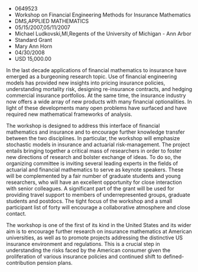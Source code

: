 
* 0649523
* Workshop on Financial Engineering Methods for Insurance Mathematics
* DMS,APPLIED MATHEMATICS
* 05/15/2007,05/11/2007
* Michael Ludkovski,MI,Regents of the University of Michigan - Ann Arbor
* Standard Grant
* Mary Ann Horn
* 04/30/2008
* USD 15,000.00

In the last decade applications of financial mathematics to insurance have
emerged as a burgeoning research topic. Use of financial engineering models has
provided new insights into pricing insurance policies, understanding mortality
risk, designing re-insurance contracts, and hedging commercial insurance
portfolios. At the same time, the insurance industry now offers a wide array of
new products with many financial optionalities. In light of these developments
many open problems have surfaced and have required new mathematical frameworks
of analysis.

The workshop is designed to address this interface of financial mathematics and
insurance and to encourage further knowledge transfer between the two
disciplines. In particular, the workshop will emphasize stochastic models in
insurance and actuarial risk-management. The project entails bringing together a
critical mass of researchers in order to foster new directions of research and
bolster exchange of ideas. To do so, the organizing committee is inviting
several leading experts in the fields of actuarial and financial mathematics to
serve as keynote speakers. These will be complemented by a fair number of
graduate students and young researchers, who will have an excellent opportunity
for close interaction with senior colleagues. A significant part of the grant
will be used for providing travel support to members of underrepresented groups,
graduate students and postdocs. The tight focus of the workshop and a small
participant list of forty will encourage a collaborative atmosphere and close
contact.

The workshop is one of the first of its kind in the United States and its wider
aim is to encourage further research on insurance mathematics at American
universities, as well as to promote projects addressing the distinctive US
insurance environment and regulations. This is a crucial step in understanding
the risks faced by the American consumer given the proliferation of various
insurance policies and continued shift to defined-contribution pension plans.
